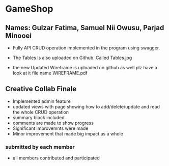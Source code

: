 # GameShop

## Names: Gulzar Fatima, Samuel Nii Owusu, Parjad Minooei

- Fully API CRUD operation implemented in the program using swagger.
- The Tables is also uploaded on Github. Called Tables.jpg

- the new Updated Wireframe is uploaded on github as well plz have a look at it file name WIREFRAME.pdf

## Creative Collab Finale
* Implemented admin feature
* updated views with page showing how to add/delete/update and read the whole CRUD operation
* summary block included
* comments are made to show progress
* Significant improvemnts were made
* Minor improvement that made big impact as a whole

### submitted by each member 
* all members contributed and participated
